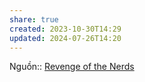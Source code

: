 ```yaml
---
share: true
created: 2023-10-30T14:29
updated: 2024-07-26T14:20
---
```

Nguồn:: [Revenge of the Nerds](http://www.paulgraham.com/icad.html?ref=blog.codinghorror.com)
